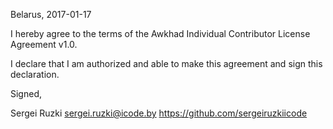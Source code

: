 Belarus, 2017-01-17

I hereby agree to the terms of the Awkhad Individual Contributor License
Agreement v1.0.

I declare that I am authorized and able to make this agreement and sign this
declaration.

Signed,

Sergei Ruzki sergei.ruzki@icode.by https://github.com/sergeiruzkiicode
